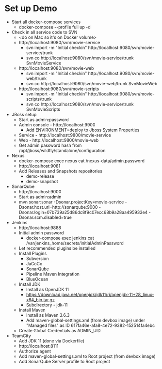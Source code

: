 # Set up Demo

- Start all docker-compose services
  - docker-compose --profile full up -d
- Check in all service code to SVN
  - <do on Mac so it's on Docker volume>
  - http://localhost:9080/svn/movie-service
    - svn import -m "Initial checkin" http://localhost:9080/svn/movie-service/trunk
    - svn co http://localhost:9080/svn/movie-service/trunk SvnMovieService
  - http://localhost:9080/svn/movie-web
    - svn import -m "Initial checkin" http://localhost:9080/svn/movie-web/trunk
    - svn co http://localhost:9080/svn/movie-web/trunk SvnMovieWeb
  - http://localhost:9080/svn/movie-scripts
    - svn import -m "Initial checkin" http://localhost:9080/svn/movie-scripts/trunk
    - svn co http://localhost:9080/svn/movie-service/trunk SvnMovieScripts
- JBoss setup
  - Start as admin:password
  - Admin console - http://localhost:9900
    - Add ENVIRONMENT=deploy to Jboss System Properties
  - Service - http://localhost:9800/movie-service
  - Web - http://localhost:9800/movie-web
  - Get admin password hash from /opt/jboss/wildfly/standalone/configuration
- Nexus
  - docker-compose exec nexus cat /nexus-data/admin.password
  - http://localhost:9081  
  - Add Releases and Snapshots repositories
    - demo-release
    - demo-snapshot
- SonarQube
  - http://localhost:9000
  - Start as admin:admin
  - mvn sonar:sonar -Dsonar.projectKey=movie-service -Dsonar.host.url=http://sonarqube:9000 -Dsonar.login=07b739a25d86dc8f9c07ecc68b9a28aa495933e4 -Dsonar.scm.disabled=true
- Jenkins
  - http://localhost:9888
  - Initial admin password
    - docker-compose exec jenkins cat /var/jenkins_home/secrets/initialAdminPassword
  - Let recommended plugins be installed
  - Install Plugins
    - Subversion
    - JaCoCo
    - SonarQube
    - Pipeline Maven Integration
    - BlueOcean
  - Install JDK
    - Install as OpenJDK 11
    - https://download.java.net/openjdk/jdk11/ri/openjdk-11+28_linux-x64_bin.tar.gz
    - Subdirectory - jdk-11
  - Install Maven
    - Install as Maven 3.6.3
    - Add maven-global-settings.xml (from devbox image) under "Managed files" as ID 617fa46e-afa8-4e72-9382-152514fa4ebc
  - Create Global Credentials as ADMIN_UID
- TeamCity
  - Add JDK 11 (done via Dockerfile)
  - http://localhost:8111
  - Authorize agent
  - Add maven-global-settings.xml to Root project (from devbox image)
  - Add SonarQube Server profile to Root project
